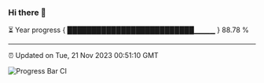 ### Hi there 👋

⏳ Year progress { ██████████████████████████▁▁▁▁ } 88.78 %

---

⏰ Updated on Tue, 21 Nov 2023 00:51:10 GMT

![Progress Bar CI](https://github.com/liununu/liununu/workflows/Progress%20Bar%20CI/badge.svg)

